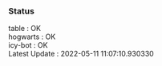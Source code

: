 ### Status


table : OK  
hogwarts : OK  
icy-bot : OK  
Latest Update : 2022-05-11 11:07:10.930330
